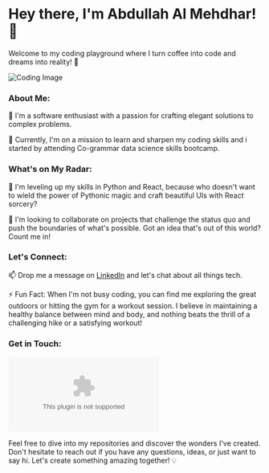 # Hey there, I'm Abdullah Al Mehdhar! 👋

Welcome to my coding playground where I turn coffee into code and dreams into reality! 🚀

![Coding Image](![Header](./your-header-image-name.png))

### About Me:

🌟 I'm a software enthusiast with a passion for crafting elegant solutions to complex problems.

🔭 Currently, I'm on a mission to learn and sharpen my coding skills and i started by attending Co-grammar data science skills bootcamp. 

### What's on My Radar:

🌱 I'm leveling up my skills in Python and React, because who doesn't want to wield the power of Pythonic magic and craft beautiful UIs with React sorcery?

🚀 I'm looking to collaborate on projects that challenge the status quo and push the boundaries of what's possible. Got an idea that's out of this world? Count me in!

### Let's Connect:

📫 Drop me a message on [LinkedIn](https://www.linkedin.com/in/abdullah-al-mehdhar-947810169/) and let's chat about all things tech.


⚡ Fun Fact: When I'm not busy coding, you can find me exploring the great outdoors or hitting the gym for a workout session. I believe in maintaining a healthy balance between mind and body, and nothing beats the thrill of a challenging hike or a satisfying workout!


### Get in Touch:

![Email](mailto:a-almehdar1@hotmail.com)

Feel free to dive into my repositories and discover the wonders I've created. Don't hesitate to reach out if you have any questions, ideas, or just want to say hi. Let's create something amazing together! 💡
